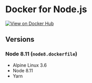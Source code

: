 # Docker for Node.js

[![View on Docker Hub](https://img.shields.io/badge/Docker%20Hub-View-green.svg?style=for-the-badge)](http://hub.docker.com/r/learninghouse/node)

## Versions

### Node 8.11 (`node8.dockerfile`)

- Alpine Linux 3.6
- Node 8.11
- Yarn
